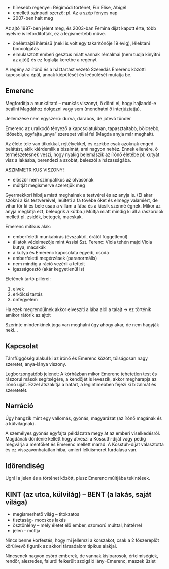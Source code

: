  - híresebb regényei: Régimódi történet, Für Elise, Abigél
 - emellett színpadi szerző: pl. Az a szép fényes nap
 - 2007-ben halt meg

Az ajtó 1987-ben jelent meg, és 2003-ban Femina díjat kapott érte, több nyelvre is lefordították, ez a legismertebb műve.

 - önéletrajzi ihletésű (neki is volt egy takarítónője 19 évig), lélektani boncolgatás
 - elmulasztott emberi gesztus miatt vannak rémálmai (nem tudja kinyitni az ajtót) és ez foglalja keretbe a regényt

A regény az írónő és a háztartást vezető Szeredás Emerenc közötti kapcsolatra épül, annak kiépülését és leépülését mutatja be.

## Emerenc

Megfordítja a munkáltató – munkás viszonyt, ő dönti el, hogy hajlandó-e beállni Magdához dolgozni vagy sem (mondhatni ő interjúztatja).

Jellemzése nem egyszerű: durva, darabos, de jótevő tündér

Emerenc az uralkodó tényező a kapcsolatukban, tapasztaltabb, bölcsebb, idősebb, egyfajta „anya” szerepet vállal fel (Magda anyja már meghalt).

Az élete tele van titkokkal, rejtélyekkel, és ezekbe csak azoknak enged belátást, akik kiérdemlik a bizalmát, ami nagyon nehéz. Ennek ellenére, ő természetesnek veszi, hogy nyakig belemászik az írónő életébe pl: kutyát visz a lakásba, berendezi a szobát, beleszól a házasságába.

ASZIMMETRIKUS VISZONY!

 - először nem szimpatikus az olvasónak
 - múltját megismerve szeretjük meg

Gyermekkori hibája miatt meghalnak a testvérei és az anyja is. (El akar szökni a kis testvéreivel, leülteti a fa tövébe őket és elmegy valamiért, de vihar tör ki és bele csap a villám a fába és a kicsik szénné égnek. Mikor az anyja meglátja ezt, beleugrik a kútba.) Múltja miatt mindig ki áll a rászorulók mellett pl. zsidók, betegek, macskák.

Emerenc mitikus alak:

 - emberfeletti munkabírás (évszaktól, órától függetlenül)
 - állatok védelmezője mint Assisi Szt. Ferenc: Viola tehén majd Viola kutya, macskák
 - a kutya és Emerenc kapcsolata egyedi, csoda
 - emberfeletti megérzések (paranormális)
 - nem mindig a ráció vezérli a tetteit
 - igazságosztó (akár kegyetlenül is)

Életének tartó pillérei:

1. elvek
2. erkölcsi tartás
3. önfegyelem

Ha ezek megrendülnek akkor elveszíti a lába alól a talajt → ez történik amikor rátörik az ajtót

Szerinte mindenkinek joga van meghalni úgy ahogy akar, de nem hagyják neki…

## Kapcsolat

Társfüggőség alakul ki az írónő és Emerenc között, túlságosan nagy szeretet, anya-lánya viszony.

Legborzongatóbb jelenet: A kórházban mikor Emerenc tehetetlen test és rászorul mások segítségére, a kendőjét is leveszik, akkor megharapja az írónő ujját. Ezzel átszakítja a határt, a legintimebben fejezi ki bizalmát és szeretetét.

## Narráció

Úgy hangzik mint egy vallomás, gyónás, magyarázat (az írónő magának és a külvilágnak).

A személyes gyónás egyfajta példázatra megy át az emberi viselkedésről. Magdának döntenie kellett hogy átveszi a Kossuth-díját vagy pedig megvárja  a mentőket és Emerenc mellett marad. A Kosstuh-díjat választotta és ez visszavonhatatlan hiba, amiért lelkiismeret furdalása van.

## Időrendiség

Ugrál a jelen és a történet között, plusz Emerenc múltjába tekintések.

## KINT (az utca, külvilág) – BENT (a lakás, saját világa)

 - megismerhető világ – titokzatos
 - tisztaság- mocskos lakás
 - ösztönlény – mély életet élő ember, szomorú múlttal, háttérrel
 - jelen - múltja

Nincs benne korfestés, hogy mi jellemzi a korszakot, csak a 2 főszereplőt körülvevő figurák az akkori társadalom tipikus alakjai.

Nincsenek nagyon csóró emberek, de vannak kisiparosok, értelmiségiek, rendőr, alezredes, faluról felkerült szolgáló lány=Emerenc, maszek üzlet

